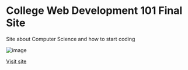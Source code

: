 # College Web Development 101 Final Site
Site about Computer Science and how to start coding

![image](https://user-images.githubusercontent.com/19380276/148155361-80b13ff0-6a50-4f29-b3a4-bc1e43644686.png)

[Visit site](https://dilemma16.github.io/inspiher/webrevampPLAYcolors/revamp.html)
